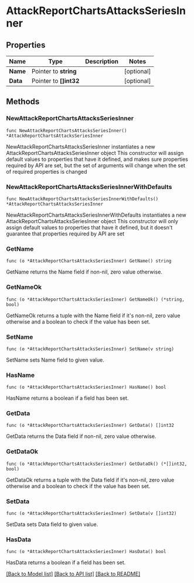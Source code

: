 # AttackReportChartsAttacksSeriesInner

## Properties

Name | Type | Description | Notes
------------ | ------------- | ------------- | -------------
**Name** | Pointer to **string** |  | [optional] 
**Data** | Pointer to **[]int32** |  | [optional] 

## Methods

### NewAttackReportChartsAttacksSeriesInner

`func NewAttackReportChartsAttacksSeriesInner() *AttackReportChartsAttacksSeriesInner`

NewAttackReportChartsAttacksSeriesInner instantiates a new AttackReportChartsAttacksSeriesInner object
This constructor will assign default values to properties that have it defined,
and makes sure properties required by API are set, but the set of arguments
will change when the set of required properties is changed

### NewAttackReportChartsAttacksSeriesInnerWithDefaults

`func NewAttackReportChartsAttacksSeriesInnerWithDefaults() *AttackReportChartsAttacksSeriesInner`

NewAttackReportChartsAttacksSeriesInnerWithDefaults instantiates a new AttackReportChartsAttacksSeriesInner object
This constructor will only assign default values to properties that have it defined,
but it doesn't guarantee that properties required by API are set

### GetName

`func (o *AttackReportChartsAttacksSeriesInner) GetName() string`

GetName returns the Name field if non-nil, zero value otherwise.

### GetNameOk

`func (o *AttackReportChartsAttacksSeriesInner) GetNameOk() (*string, bool)`

GetNameOk returns a tuple with the Name field if it's non-nil, zero value otherwise
and a boolean to check if the value has been set.

### SetName

`func (o *AttackReportChartsAttacksSeriesInner) SetName(v string)`

SetName sets Name field to given value.

### HasName

`func (o *AttackReportChartsAttacksSeriesInner) HasName() bool`

HasName returns a boolean if a field has been set.

### GetData

`func (o *AttackReportChartsAttacksSeriesInner) GetData() []int32`

GetData returns the Data field if non-nil, zero value otherwise.

### GetDataOk

`func (o *AttackReportChartsAttacksSeriesInner) GetDataOk() (*[]int32, bool)`

GetDataOk returns a tuple with the Data field if it's non-nil, zero value otherwise
and a boolean to check if the value has been set.

### SetData

`func (o *AttackReportChartsAttacksSeriesInner) SetData(v []int32)`

SetData sets Data field to given value.

### HasData

`func (o *AttackReportChartsAttacksSeriesInner) HasData() bool`

HasData returns a boolean if a field has been set.


[[Back to Model list]](../README.md#documentation-for-models) [[Back to API list]](../README.md#documentation-for-api-endpoints) [[Back to README]](../README.md)


